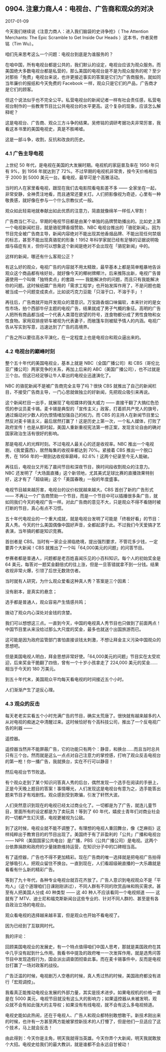## 0904. 注意力商人4：电视台、广告商和观众的对决

2017-01-09

今天我们继续说《注意力商人：进入我们脑袋的史诗争抢》（ The Attention Merchants: The Epic Scramble to Get Inside Our Heads ）这本书，作者吴修铭（Tim Wu）。

咱们先来思考这么一个问题：电视台到底是为谁服务的？

在咱中国，所有电视台都是公共的，我们默认的设定，电视台应该为观众服务。而美国绝大多数电视台都是私营的，那么美国的电视台是不是为观众服务的呢？至少对那些「免费」电视台来说，也许更接近事实的答案是它们为广告商服务。就如同当年廉价的报纸和今天免费的 Facebook 一样，观众只是它们的产品，广告商才是它们的顾客。

但这个说法似乎也不完全公平。私营电视台的新闻记者一样有社会责任感，私营电视台制作的一些教育节目比公共电视台的水平更高。这个复杂的现象，应该怎么解释呢？

这是电视台、广告商、观众三方斗争的结果。吴修铭的调研考据功夫非常厉害，我看这本书里的美国电视史，真是不胜唏嘘。

这是一部斗争，收割，反抗和改良的历史。 

### 4.1 广告主导电视

上世纪 50 年代，是电视在美国的大发展时期。电视机的家庭普及率在 1950 年只有 9%，到 1956 年就达到了 72%。不过早期的电视机非常贵，按今天价格相当于 2000 到 5000 美元一台。看电视，最早可是个高雅活动。

当时的人在家里看电视，跟现在我们去电影院看电影差不多 —— 全家坐在一起，非常安静，全神贯注地看，而且通常还要关灯。人们把影像视为奇迹，心里有一种敬畏感，就好像在参与一个什么宗教仪式一般。

观众如此轻易地就奉献出如此优质的注意力，简直就像绵羊一样任人宰割！

广告商当仁不让。早期的电视节目都是由某个单独的品牌赞助播出的。比如史上第一个电视新闻栏目，就是骆驼牌香烟赞助、NBC 电视台推出的「骆驼新闻」。因为节目完全被广告商主导，新闻内容绝对不能出现其他香烟品牌、不能出现任何禁烟的标志，甚至不能出现真骆驼的形象！1952 年科学家就已经有足够的证据说明吸烟与癌症有关，但你可以想象这个新闻是绝对不会出现在「骆驼新闻」中的。

这样的新闻，哪还有什么客观公正？

有这么好的观众，电视广告的内容就不用太精致，最早基本上都是简单粗暴地告诉观众这个商品都有啥好处，就好像今天的椰树牌椰汁。后来推陈出新，电视广告普遍使用一个叫做「独特卖点」的套路 —— 我能解决你的问题，而且只有我能解决你的问题。这时候纸媒广告用的「需求工程学」也开始发挥作用了，不是问题也能被当成一个问题变成卖点，比如说巧克力豆能「只溶于口，不溶于手」！

再往后，广告商就开始开发观众的潜意识。万宝路香烟口味偏软，本来针对的是女性市场，拍个西部牛仔主题的电视广告，结果就成了男子气概的象征。高明的广告人把所有商品都当成一个代表人类潜在欲望的符号，连食物都分成了男性食物和女性食物。家用双排座轿车被视为代表妻子，而敞篷车则被赋予情人的内涵。电视广告从写实到写意，迅速达到了广告的高境界。

广告之所以要往高水平演化，在一定程度上也是电视台和观众逼出来的。 

### 4.2 电视台的巅峰时刻

整个五十年代的美国电视业，基本上就是 NBC（全国广播公司）和 CBS（哥伦比亚广播公司）两家竞争的关系，再加上后来的 ABC（美国广播公司），也不过就是三个台。但这已经足够让牛人辈出的电视业迅速演化了。

NBC 的骆驼新闻不是被广告商完全主导了吗？很快 CBS 就推出了自己的新闻栏目，不接受广告商主导，一门心思就做独立的好新闻，先把观众吸引来再说。

这个新闻栏目一出手，就展现了电视媒体的强大威力 —— 直接干翻了大搞红色恐慌的参议员麦卡锡。麦卡锡是典型的「宣传主义」政客，打着抓共产党人的旗号，通过煽动对少数人的仇恨情绪加强自己的权力。而 CBS 的主持人在新闻节目里公然反对麦卡锡主义，最后居然打赢了！这是历史上第一次，一个私人媒体，打败了政府宣传！也是从那时起，美国人重新重视宪法第一修正案，发现言论自由的确对国家政治生活有很好的影响。

那是电视人的光辉时刻。不过电视人最关心的还是收视率。NBC 推出一个电视剧，《我爱露西》，居然每集的收视率都达到 70%。紧接着 CBS 推出一个脱口秀，在 1956 年的一期到达收视率巅峰，82.6%！这两个纪录至今无人能破。

再往后，电视台又开拓了晨间节目和深夜节目，换时间段收割观众的注意力。NBC 还发明了「大场面直播」这个新领地，尤其美式足球比赛的直播效果特别好，这才有了「超级碗」这个「美国春晚」一般的年度盛事。

电视节目越来越厉害，电视台的议价权就越来越大。CBS 首创了新的广告形式 —— 不再让一个广告商赞助一个节目，而是一个节目中可以插播很多条广告，就如同我们今天的电视广告一样。对此广告商的意见不大，只是观众不得不看随时被打断的节目，真心有点不习惯。

五十年代电视业的一个重大成就，就是电视台发明了可能是「终极好看」的节目：真人秀。今天的什么美国偶像中国好声音，全都起源于此。不过我们今天爱搞才艺表演，当年搞的都是知识竞赛。

首创者是 CBS。当时有一家企业濒临绝境，提出强烈要求，不管花多少钱，一定要弄个大新闻！CBS 就推出了一个叫「64,000美元的问题」的问答节目。

参赛者都是普通人，问题都是老百姓喜闻乐见的小百科知识。每个人的初始奖金是 64 美元，每答对一题奖金翻倍式的往上涨，但是一旦答错就拿不到一分钱。结果收视非常火爆，引领了后世无数效仿者。

当时就有人研究，为什么观众爱看这种真人秀？答案是三个因素：

没有剧本，是真实的悬念；

选手都是普通人，观众容易产生情感共鸣；

拨动了观众内心深处对金钱的贪婪。

我们可以想想这三点。一直到今天，中国的电视真人秀节目也只做到了前面两点！中国节目里从来没给过那么大尺度的奖金，最多也就送个出国旅游而已。

这可能是因为政府监管部门害怕直接谈钱太刺激，不想让拜金主义污染中国观众的思想吧。

但是美国电视人明白，拜金思想非常好使。「64,000美元的问题」节目实在太受欢迎，后来奖金干脆翻了四倍，曾有一个十岁小孩拿走了 224,000 美元的奖金……相当于今天的 180 万美元。

到五十年代末，美国观众平均每天看电视的时间接近五个小时。

人们渐渐产生了逆反心理。 

### 4.3 观众的反击

每天老老实实看五个小时充满广告的节目，确实太荒唐了。很快就有越来越多的人从对电视的痴迷之中清醒过来。这时候恰好有个高科技公司，推出了一个反电视广告的利器 ——  

遥控器。

遥控器当然并不能屏蔽广告，它的功能只有两个：静音，和换台……而且当时总共只有三个台。然而就是这么一点点对自己注意力的掌控感，打响了观众反击电视台的第一枪！你一播广告，我就换台，实在不行可以静音！

然后电视台节节败退。

有个观众走到了某个知识问答真人秀的后台，偶然发现一个选手在阅读的手册上，正是今天晚上题目的答案！事情曝光，人们发现这是电视台有意为之，选手能答出题来节目才有戏剧性。观众感到受到欺骗，引发了轩然大波。

人们突然意识到现在的电视已经太过商业化了。一切都是为了广告，就连儿童节目，里面所有的设定都是为了卖玩具！等到了 60 年代，嬉皮士青年们对商业社会的一切都产生幻灭感，电视更被视为公敌。

到了这时候，电视业就不能不调整了。有理想的电视人重回舞台，像《芝麻街》这样纯粹出于教育目的的节目出现了。美国终于有了非盈利的「公共」广播和电视台 —— NPR（美国国家公共电台）是广播，PBS（公共广播公司）是电视。这两个台依靠捐款和政府的少量拨款维持运营，在知识分子中的口碑相当高。

有了遥控器，广告也不得不更加精彩。现在广告商的唯一选择就是把电视广告拍得足够吸引人，把观众留住不换台。一直到现在，人们看超级碗直播的一大乐趣就是看看有什么新的精彩广告。

等到了九十年代，各种专业电视台就百花齐放了。广告人意识到电视观众不是「平均人」（这个道理咱们日课刚刚讲过），不同人群有不同的欣赏品味和购买需求。甚至有人把美国人分成 40 种类型 —— 这 40 种人不应该看同一个电视频道 —— 这就有了 MTV、迪士尼和福克斯新闻台这些专业的、针对不同人群的、甚至是有各自政治立场的电视台。

观众看电视的选择越来越丰富，但是观众也开始不看电视了。

因为已经到了互联网时代。 

我的评论：

回顾美国电视业的发展史，有一个特点值得咱们中国人思考，那就是美国政府在其中几乎没有起到什么作用。我看书中提及的政府唯一一次发挥作用，就是选秀问答节目中发现造假行为，国会派出调查团彻查此事。而在麦卡锡事件中，反而是电视台打赢了一场对政客的战役。

广告泛滥的时候，电视剧万人空巷的时候，真人秀过热的时候，美国政府都没有进行「宏观调控」。

我看真正能推动电视业发展的外部力量，其实是技术进步。如果电视机的价格一直是在 5000 美元，电视节目就没有这么大的影响力；如果遥控器从未被发明，观众就不会有如此强大的主导权；如果没有有线电视，就不会有这么多电视频道。

电视史能如此热闹，还在于电视人、广告人和观众都特别敢想敢干。新技术刚出来的时候，也许有一方甚至两方能被掌控新技术的人打懵了，但是他们一旦适应了这个技术，马上就会反击！ 

由此得到：今天你是主角，明天我就得当英雄。今天你弄个大新闻，明天我就敢放个大招。电视史给我们的最大教训，就是谁都不会永远自甘被动！
